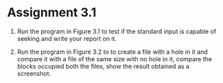 # Assignment 3.1

1)    Run the program in Figure 3.1 to test if the standard input is capable of seeking and write your report on it.

2) Run the program in Figure 3.2 to to create a file with a hole in it and compare it with a file of the same size with no hole in it, compare the blocks occupied both the files, show the result obtained as a screenshot.
